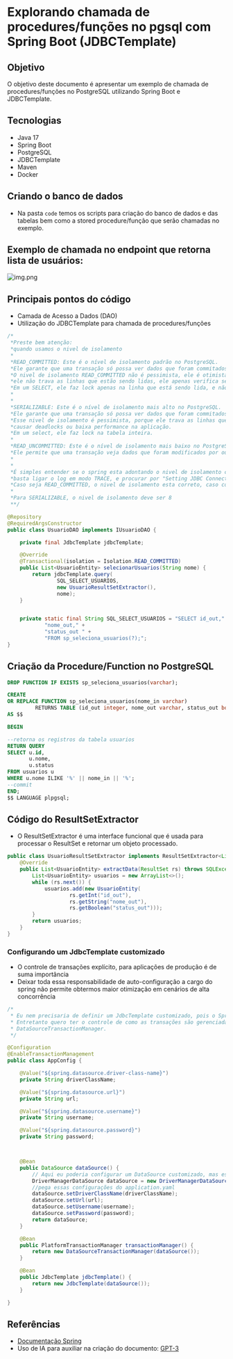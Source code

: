 # Explorando chamada de procedures/funções no pgsql com Spring Boot (JDBCTemplate)

## Objetivo
O objetivo deste documento é apresentar um exemplo de chamada de procedures/funções no PostgreSQL utilizando Spring Boot e JDBCTemplate.

## Tecnologias
- Java 17
- Spring Boot
- PostgreSQL
- JDBCTemplate
- Maven
- Docker


## Criando o banco de dados
- Na pasta `code` temos os scripts para criação do banco de dados e das tabelas bem como a stored procedure/função que serão chamadas no exemplo.

## Exemplo de chamada no endpoint que retorna lista de usuários:

![img.png](img.png)

## Principais pontos do código
- Camada de Acesso a Dados (DAO)
- Utilização do JDBCTemplate para chamada de procedures/funções
```java
/*
 *Preste bem atenção:
 *quando usamos o nivel de isolamento
 *
 *READ_COMMITTED: Este é o nível de isolamento padrão no PostgreSQL.
 *Ele garante que uma transação só possa ver dados que foram commitados por outras transações.
 *O nivel de isolamento READ_COMMITTED não é pessimista, ele é otimista, porque
 *ele não trava as linhas que estão sendo lidas, ele apenas verifica se houve alguma alteração.
 *Em um SELECT, ele faz lock apenas na linha que está sendo lida, e não na tabela inteira.
 *
 *
 *SERIALIZABLE: Este é o nível de isolamento mais alto no PostgreSQL.
 *Ele garante que uma transação só possa ver dados que foram commitados por outras transações.
 *Esse nivel de isolamento é pessimista, porque ele trava as linhas que estão sendo lidas, podendo
 *causar deadlocks ou baixa performance na aplicação.
 *Em um select, ele faz lock na tabela inteira.
 *
 *READ_UNCOMMITTED: Este é o nível de isolamento mais baixo no PostgreSQL.
 *Ele permite que uma transação veja dados que foram modificados por outras transações, mas que ainda não foram commitados.
 *
 *
 *É simples entender se o spring esta adontando o nivel de isolamento correto conforme a configuração,
 *basta ligar o log em modo TRACE, e procurar por "Setting JDBC Connection [com.zaxxer.hikari.HikariProxyConnection@xxxxxx] transaction isolation to 2"
 *Caso seja READ_COMMITTED, o nivel de isolamento esta correto, caso contrario, o nivel de isolamento esta errado.
 *
 *Para SERIALIZABLE, o nivel de isolamento deve ser 8
 **/

@Repository
@RequiredArgsConstructor
public class UsuarioDAO implements IUsuarioDAO {

    private final JdbcTemplate jdbcTemplate;

    @Override
    @Transactional(isolation = Isolation.READ_COMMITTED)
    public List<UsuarioEntity> selecionarUsuarios(String nome) {
        return jdbcTemplate.query(
                SQL_SELECT_USUARIOS,
                new UsuarioResultSetExtractor(),
                nome);
    }


    private static final String SQL_SELECT_USUARIOS = "SELECT id_out," +
            "nome_out," +
            "status_out " +
            "FROM sp_seleciona_usuarios(?);";
}

```
## Criação da Procedure/Function no PostgreSQL
```sql
DROP FUNCTION IF EXISTS sp_seleciona_usuarios(varchar);

CREATE
OR REPLACE FUNCTION sp_seleciona_usuarios(nome_in varchar)
         RETURNS TABLE (id_out integer, nome_out varchar, status_out boolean)
AS $$

BEGIN

--retorna os registros da tabela usuarios
RETURN QUERY
SELECT u.id,
       u.nome,
       u.status
FROM usuarios u
WHERE u.nome ILIKE '%' || nome_in || '%';
--commit
END;
$$ LANGUAGE plpgsql;
```

## Código do ResultSetExtractor
- O ResultSetExtractor é uma interface funcional que é usada para processar o ResultSet e retornar um objeto processado.
```java
public class UsuarioResultSetExtractor implements ResultSetExtractor<List<UsuarioEntity>> {
    @Override
    public List<UsuarioEntity> extractData(ResultSet rs) throws SQLException, DataAccessException {
        List<UsuarioEntity> usuarios = new ArrayList<>();
        while (rs.next()) {
            usuarios.add(new UsuarioEntity(
                    rs.getInt("id_out"),
                    rs.getString("nome_out"),
                    rs.getBoolean("status_out")));
        }
        return usuarios;
    }
}
```

### Configurando um JdbcTemplate customizado
- O controle de transações explícito, para aplicações de produção é de suma importância
- Deixar toda essa responsabilidade de auto-configuração a cargo do spring não permite obtermos maior otimização em cenários de alta concorrência

```java
/*
 * Eu nem precisaria de definir um JdbcTemplate customizado, pois o Spring Boot já faz isso por mim.
 * Entretanto quero ter o controle de como as transações são gerenciadas, por isso estou definindo um
 * DataSourceTransactionManager.
 */

@Configuration
@EnableTransactionManagement
public class AppConfig {

    @Value("${spring.datasource.driver-class-name}")
    private String driverClassName;

    @Value("${spring.datasource.url}")
    private String url;

    @Value("${spring.datasource.username}")
    private String username;

    @Value("${spring.datasource.password}")
    private String password;



    @Bean
    public DataSource dataSource() {
        // Aqui eu poderia configurar um DataSource customizado, mas estou usando o HikariCP que é o padrão do Spring Boot.
        DriverManagerDataSource dataSource = new DriverManagerDataSource();
        //pega essas configurações do application.yaml
        dataSource.setDriverClassName(driverClassName);
        dataSource.setUrl(url);
        dataSource.setUsername(username);
        dataSource.setPassword(password);
        return dataSource;
    }

    @Bean
    public PlatformTransactionManager transactionManager() {
        return new DataSourceTransactionManager(dataSource());
    }

    @Bean
    public JdbcTemplate jdbcTemplate() {
        return new JdbcTemplate(dataSource());
    }

}
```

## Referências
- [Documentação Spring](https://docs.spring.io/spring-data/jdbc/docs/current/reference/html/#jdbc.core)
- Uso de IA para auxiliar na criação do documento: [GPT-3](https://www.openai.com/blog/openai-api/)